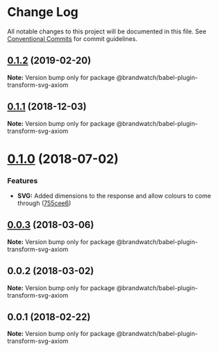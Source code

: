 # Change Log

All notable changes to this project will be documented in this file.
See [Conventional Commits](https://conventionalcommits.org) for commit guidelines.

## [0.1.2](https://github.com/tomru/axiom/compare/@brandwatch/babel-plugin-transform-svg-axiom@0.1.1...@brandwatch/babel-plugin-transform-svg-axiom@0.1.2) (2019-02-20)

**Note:** Version bump only for package @brandwatch/babel-plugin-transform-svg-axiom





## [0.1.1](https://github.com/larister/axiom/compare/@brandwatch/babel-plugin-transform-svg-axiom@0.1.0...@brandwatch/babel-plugin-transform-svg-axiom@0.1.1) (2018-12-03)

**Note:** Version bump only for package @brandwatch/babel-plugin-transform-svg-axiom





<a name="0.1.0"></a>
# [0.1.0](https://github.com/thatguynamedandy/axiom/compare/@brandwatch/babel-plugin-transform-svg-axiom@0.0.3...@brandwatch/babel-plugin-transform-svg-axiom@0.1.0) (2018-07-02)


### Features

* **SVG:** Added dimensions to the response and allow colours to come through ([755cee6](https://github.com/thatguynamedandy/axiom/commit/755cee6))




<a name="0.0.3"></a>
## [0.0.3](https://github.com/HHogg/axiom/compare/@brandwatch/babel-plugin-transform-svg-axiom@0.0.2...@brandwatch/babel-plugin-transform-svg-axiom@0.0.3) (2018-03-06)




**Note:** Version bump only for package @brandwatch/babel-plugin-transform-svg-axiom

<a name="0.0.2"></a>
## 0.0.2 (2018-03-02)




**Note:** Version bump only for package @brandwatch/babel-plugin-transform-svg-axiom

<a name="0.0.1"></a>
## 0.0.1 (2018-02-22)




**Note:** Version bump only for package @brandwatch/babel-plugin-transform-svg-axiom

